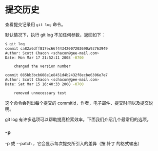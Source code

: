 # 提交历史

查看提交记录用 `git log` 命令。

默认情况下，执行 git log 不加任何参数，返回如下：

```sh
$ git log
commit ca82a6dff817ec66f44342007202690a93763949
Author: Scott Chacon <schacon@gee-mail.com>
Date: Mon Mar 17 21:52:11 2008 -0700

    changed the version number

commit 085bb3bcb608e1e8451d4b2432f8ecbe6306e7e7
Author: Scott Chacon <schacon@gee-mail.com>
Date: Sat Mar 15 16:40:33 2008 -0700

    removed unnecessary test
```

这个命令会列出每个提交的 commitId，作者，电子邮件、提交时间以及提交说明。

git log 有许多选项可以帮助提高检索效率。下面我们介绍几个最常用的选项。

### -p

-p 或 --patch ，它会显示每次提交所引入的差异（按 补丁 的格式输出）
